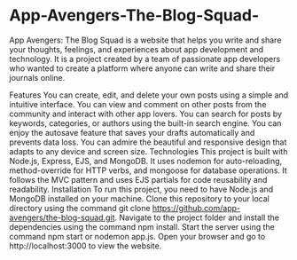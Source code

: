 # App-Avengers-The-Blog-Squad-
App Avengers: The Blog Squad is a website that helps you write and share your thoughts, feelings, and experiences about app development and technology. It is a project created by a team of passionate app developers who wanted to create a platform where anyone can write and share their journals online.

Features
You can create, edit, and delete your own posts using a simple and intuitive interface.
You can view and comment on other posts from the community and interact with other app lovers.
You can search for posts by keywords, categories, or authors using the built-in search engine.
You can enjoy the autosave feature that saves your drafts automatically and prevents data loss.
You can admire the beautiful and responsive design that adapts to any device and screen size.
Technologies
This project is built with Node.js, Express, EJS, and MongoDB.
It uses nodemon for auto-reloading, method-override for HTTP verbs, and mongoose for database operations.
It follows the MVC pattern and uses EJS partials for code reusability and readability.
Installation
To run this project, you need to have Node.js and MongoDB installed on your machine.
Clone this repository to your local directory using the command git clone https://github.com/app-avengers/the-blog-squad.git.
Navigate to the project folder and install the dependencies using the command npm install.
Start the server using the command npm start or nodemon app.js.
Open your browser and go to http://localhost:3000 to view the website.
